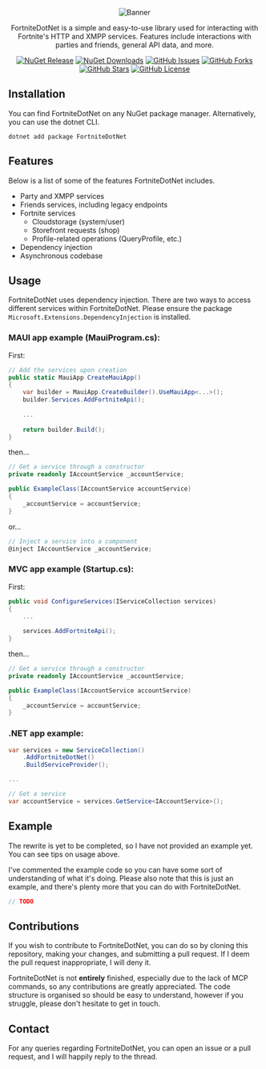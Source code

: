 ﻿<div align="center">

  <p><img src="https://i.ibb.co/ydk7KVc/banner.png" alt="Banner"></p>
  <p>FortniteDotNet is a simple and easy-to-use library used for interacting with Fortnite's HTTP and XMPP services. Features include interactions with parties and friends, general API data, and more.</p>
  
  [![NuGet Release](https://img.shields.io/nuget/v/FortniteDotNet?logo=nuget)](https://www.nuget.org/packages/FortniteDotNet)
  [![NuGet Downloads](https://img.shields.io/nuget/dt/FortniteDotNet?logo=nuget)](https://www.nuget.org/packages/FortniteDotNet)
  [![GitHub Issues](https://img.shields.io/github/issues/cyclonefreeze/FortniteDotNet?logo=github)](https://github.com/cyclonefreeze/FortniteDotNet/issues)
  [![GitHub Forks](https://img.shields.io/github/forks/cyclonefreeze/FortniteDotNet?logo=github)](https://github.com/cyclonefreeze/FortniteDotNet/forks)
  [![GitHub Stars](https://img.shields.io/github/stars/cyclonefreeze/FortniteDotNet?logo=github)](https://github.com/cyclonefreeze/FortniteDotNet/stargazers)
  [![GitHub License](https://img.shields.io/github/license/cyclonefreeze/FortniteDotNet)](https://github.com/cyclonefreeze/FortniteDotNet/blob/main/LICENSE)

</div>

## Installation
You can find FortniteDotNet on any NuGet package manager. Alternatively, you can use the dotnet CLI.
```
dotnet add package FortniteDotNet
```

## Features
Below is a list of some of the features FortniteDotNet includes.
- Party and XMPP services
- Friends services, including legacy endpoints
- Fortnite services
  - Cloudstorage (system/user)
  - Storefront requests (shop)
  - Profile-related operations (QueryProfile, etc.)
- Dependency injection
- Asynchronous codebase

## Usage
FortniteDotNet uses dependency injection. There are two ways to access different services within FortniteDotNet. Please ensure the package `Microsoft.Extensions.DependencyInjection` is installed.

### MAUI app example (MauiProgram.cs):
First:
```csharp
// Add the services upon creation
public static MauiApp CreateMauiApp()
{
    var builder = MauiApp.CreateBuilder().UseMauiApp<...>();    
    builder.Services.AddFortniteApi();
    
    ...
    
    return builder.Build();
}
```
then...
```csharp
// Get a service through a constructor
private readonly IAccountService _accountService;

public ExampleClass(IAccountService accountService)
{
    _accountService = accountService;
}
```
or...
```csharp
// Inject a service into a component
@inject IAccountService _accountService;
```

### MVC app example (Startup.cs):
First:
```csharp
public void ConfigureServices(IServiceCollection services)
{
    ...
    
    services.AddFortniteApi();
}
```
then...
```csharp
// Get a service through a constructor
private readonly IAccountService _accountService;

public ExampleClass(IAccountService accountService)
{
    _accountService = accountService;
}
```

### .NET app example:
```csharp
var services = new ServiceCollection()
    .AddFortniteDotNet()
    .BuildServiceProvider();

...

// Get a service
var accountService = services.GetService<IAccountService>();
```

## Example
The rewrite is yet to be completed, so I have not provided an example yet. You can see tips on usage above.

I've commented the example code so you can have some sort of understanding of what it's doing. Please also note that this is just an example, and there's plenty more that you can do with FortniteDotNet.

```cs
// TODO
```

## Contributions
If you wish to contribute to FortniteDotNet, you can do so by cloning this repository, making your changes, and submitting a pull request. If I deem the pull request inappropriate, I will deny it. 

FortniteDotNet is not **entirely** finished, especially due to the lack of MCP commands, so any contributions are greatly appreciated. The code structure is organised so should be easy to understand, however if you struggle, please don't hesitate to get in touch.

## Contact
For any queries regarding FortniteDotNet, you can open an issue or a pull request, and I will happily reply to the thread.